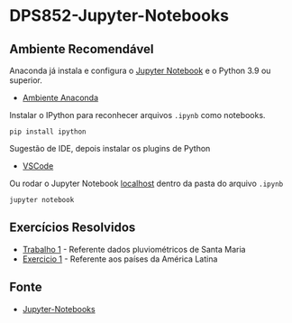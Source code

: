 # DPS852-Jupyter-Notebooks

## Ambiente Recomendável

Anaconda já instala e configura o [Jupyter Notebook](https://jupyter.org/) e o Python 3.9 ou superior.

* [Ambiente Anaconda](https://docs.anaconda.com/anaconda/install/windows/)

Instalar o IPython para reconhecer arquivos `.ipynb` como notebooks.

    pip install ipython

Sugestão de IDE, depois instalar os plugins de Python

* [VSCode](https://code.visualstudio.com/)
  
Ou rodar o Jupyter Notebook [localhost](http://localhost:8888) dentro da pasta do arquivo `.ipynb`

    jupyter notebook

## Exercícios Resolvidos

* [Trabalho 1](T1/TRABALHO/) - Referente dados pluviométricos de Santa Maria
* [Exercicio 1](T2-pre/EXERCICIO/) - Referente aos países da América Latina

## Fonte

* [Jupyter-Notebooks](https://jupyter-notebook.readthedocs.io/en/latest/index.html)
